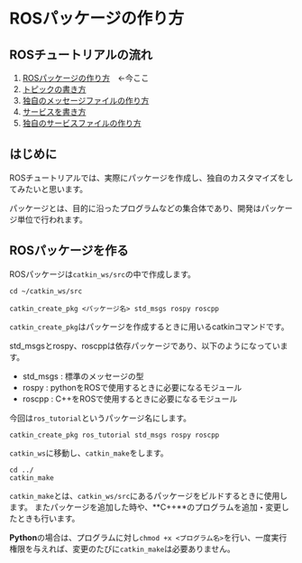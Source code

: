 # ROSパッケージの作り方

## ROSチュートリアルの流れ

1. [ROSパッケージの作り方](how_to_create_pkg.md)　←今ここ
2. [トピックの書き方](how_to_write_topic.md)
3. [独自のメッセージファイルの作り方](how_to_create_msg.md)　
4. [サービスを書き方](how_to_write_service.md)
5. [独自のサービスファイルの作り方](how_to_create_srv.md)

## はじめに

ROSチュートリアルでは、実際にパッケージを作成し、独自のカスタマイズをしてみたいと思います。

パッケージとは、目的に沿ったプログラムなどの集合体であり、開発はパッケージ単位で行われます。

## ROSパッケージを作る

ROSパッケージは`catkin_ws/src`の中で作成します。

```text
cd ~/catkin_ws/src
```

```text
catkin_create_pkg <パッケージ名> std_msgs rospy roscpp
```

`catkin_create_pkg`はパッケージを作成するときに用いるcatkinコマンドです。

std\_msgsとrospy、roscppは依存パッケージであり、以下のようになっています。

* std\_msgs : 標準のメッセージの型
* rospy : pythonをROSで使用するときに必要になるモジュール
* roscpp : C++をROSで使用するときに必要になるモジュール

今回は`ros_tutorial`というパッケージ名にします。

```text
catkin_create_pkg ros_tutorial std_msgs rospy roscpp
```

`catkin_ws`に移動し、`catkin_make`をします。

```text
cd ../
catkin_make
```

`catkin_make`とは、`catkin_ws/src`にあるパッケージをビルドするときに使用します。 またパッケージを追加した時や、**C++**のプログラムを追加・変更したときも行います。

**Python**の場合は、プログラムに対し`chmod +x <プログラム名>`を行い、一度実行権限を与えれば、変更のたびに`catkin_make`は必要ありません。

